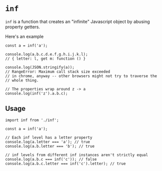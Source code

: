 # `inf`

`inf` is a function that creates an "infinite" Javascript object by abusing
property getters.

Here's an example

```
const a = inf('a');

console.log(a.b.c.d.e.f.g.h.i.j.k.l);
// { letter: l, get m: function () }

console.log(JSON.stringify(a));
// RangeError: Maximum call stack size exceeded
// in chrome, anyway -- other browsers might not try to traverse the 
// whole thing.

// The properties wrap around z -> a
console.log(inf('z').a.b.c);
```

## Usage

```
import inf from './inf';

const a = inf('a');

// Each inf level has a letter property
console.log(a.letter === 'a'); // true
console.log(a.b.letter === 'b'); // true

// inf levels from different inf instances aren't strictly equal
console.log(a.b.c === inf('c')); // false
console.log(a.b.c.letter === inf('c').letter); // true
```

